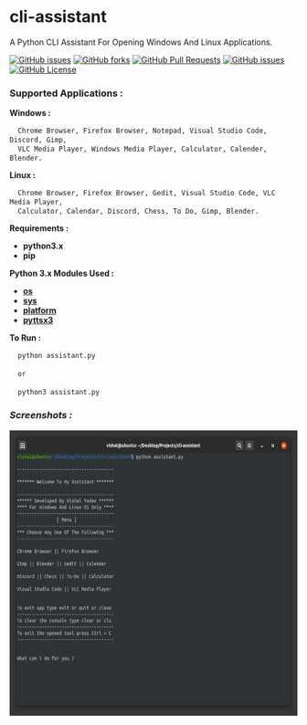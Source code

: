 # cli-assistant
A Python CLI Assistant For Opening Windows And Linux Applications.

[![GitHub issues](https://img.shields.io/github/stars/Vishal1297/cli-assistant)](https://github.com/Vishal1297/cli-assistant/stargazers)
[![GitHub forks](https://img.shields.io/github/forks/Vishal1297/cli-assistant)](https://github.com/Vishal1297/cli-assistant/network/members)
[![GitHub Pull Requests](https://img.shields.io/github/issues-pr/Vishal1297/cli-assistant?style=plastic)](https://github.com/Vishal1297/cli-assistant/pulls)
[![GitHub issues](https://img.shields.io/github/issues/Vishal1297/cli-assistant?style=plastic)](https://github.com/Vishal1297/cli-assistant/issues)
[![GitHub License](https://img.shields.io/github/license/Vishal1297/cli-assistant)](https://github.com/Vishal1297/cli-assistant/blob/master/LICENSE)

### Supported Applications :

**Windows :**

```
  Chrome Browser, Firefox Browser, Notepad, Visual Studio Code, Discord, Gimp,
  VLC Media Player, Windows Media Player, Calculator, Calender, Blender.
```

**Linux :**

```
  Chrome Browser, Firefox Browser, Gedit, Visual Studio Code, VLC Media Player,
  Calculator, Calendar, Discord, Chess, To Do, Gimp, Blender.
```

**Requirements :**

- **python3.x**
- **pip**

**Python 3.x Modules Used :**

- **[os](https://docs.python.org/3/library/os.html)**
- **[sys](https://docs.python.org/3/library/sys.html)**
- **[platform](https://docs.python.org/3/library/platform.html)**
- **[pyttsx3](https://pyttsx3.readthedocs.io/en/latest/engine.html)**

**To Run :**

```
  python assistant.py
  
  or
  
  python3 assistant.py
```

### *Screenshots :*

<img src="images/assistant2.png" height="500" width="700"> 
